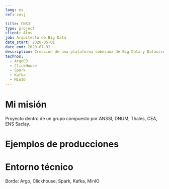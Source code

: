 ```yaml
---
lang: es
ref: cnsj

title: CNSJ
type: project
client: Atos
job: Arquitecto de Big Data 
date_start: 2020-05-01
date_end: 2020-07-31
description: Creación de una plataforma soberana de Big Data y Datascience para incorporar datos relacionados con Covid19 (ocupación de tx, nuevos casos, etc.). Implementación de modelos epidemiológicos para anticipar el impacto del desconfinamiento.
technos:
  - ArgoCD
  - ClickHouse
  - Spark
  - Kafka
  - MinIO
---
```

# Mi misión

Proyecto dentro de un grupo compuesto por ANSSI, DNUM, Thales, CEA, ENS Saclay.

# Ejemplos de producciones

# Entorno técnico
Borde: Argo, Clickhouse, Spark, Kafka, MinIO